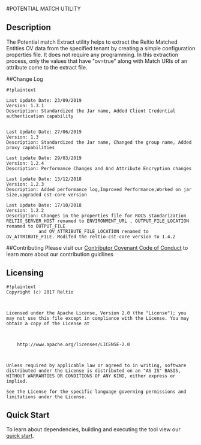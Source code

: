 
#POTENTIAL MATCH UTILITY

## Description
The Potential match Extract utility helps to extract the Reltio Matched Entities OV data from the specified tenant by creating a simple configuration properties file. It does not require any programming. In this extraction process, only the values that have "ov=true" along with Match URIs of an attribute come to the extract file.

##Change Log

```
#!plaintext

Last Update Date: 23/09/2019
Version: 1.3.1
Description: Standardized the Jar name, Added Client Credential authentication capability


Last Update Date: 27/06/2019
Version: 1.3
Description: Standardized the Jar name, Changed the group name, Added proxy capabilities

Last Update Date: 29/03/2019
Version: 1.2.4
Description: Performance Changes and And Attribute Encryption changes

Last Update Date: 13/12/2018
Version: 1.2.3
Description: Added performance log,Improved Performance,Worked on jar size,upgraded cst-core version

Last Update Date: 17/10/2018
Version: 1.2.2
Description: Changes in the properties file for ROCS standarization RELTIO_SERVER_HOST renamed to ENVIRONMENT_URL , OUTPUT_FILE_LOCATION renamed to OUTPUT_FILE
			and OV_ATTRIBUTE_FILE_LOCATION renamed to OV_ATTRIBUTE_FILE. Modifed the reltio-cst-core version to 1.4.2
```
##Contributing 
Please visit our [Contributor Covenant Code of Conduct](https://bitbucket.org/reltio-ondemand/common/src/a8e997d2547bf4df9f69bf3e7f2fcefe28d7e551/CodeOfConduct.md?at=master&fileviewer=file-view-default) to learn more about our contribution guidlines

## Licensing
```
#!plaintext
Copyright (c) 2017 Reltio

 

Licensed under the Apache License, Version 2.0 (the "License"); you may not use this file except in compliance with the License. You may obtain a copy of the License at

 

    http://www.apache.org/licenses/LICENSE-2.0

 

Unless required by applicable law or agreed to in writing, software distributed under the License is distributed on an "AS IS" BASIS, WITHOUT WARRANTIES OR CONDITIONS OF ANY KIND, either express or implied.

See the License for the specific language governing permissions and limitations under the License.
```

## Quick Start 
To learn about dependencies, building and executing the tool view our [quick start](https://bitbucket.org/reltio-ondemand/pot-mat-data-extract/src/7df2e84364018923e90eb57fb3c3dd2942d861bd/QuickStart.md?at=master&fileviewer=file-view-default).


